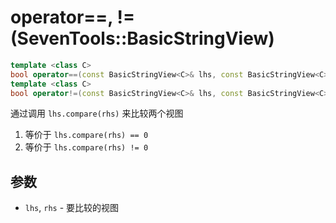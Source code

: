 # operator==, !=(SevenTools::BasicStringView)

```cpp
template <class C>
bool operator==(const BasicStringView<C>& lhs, const BasicStringView<C>& rhs) noexcept;// 1 (C++17 起 constexpr)
template <class C>
bool operator!=(const BasicStringView<C>& lhs, const BasicStringView<C>& rhs) noexcept;// 2 (C++17 起 constexpr)
```

通过调用 `lhs.compare(rhs)` 来比较两个视图
1. 等价于 `lhs.compare(rhs) == 0`
2. 等价于 `lhs.compare(rhs) != 0`

## 参数

- `lhs`, `rhs` \- 要比较的视图